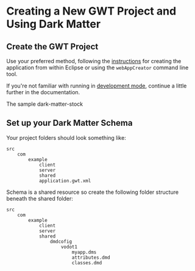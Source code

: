 # Creating a New GWT Project and Using Dark Matter #

## Create the GWT Project ##

Use your preferred method, following the [instructions](http://code.google.com/webtoolkit/doc/latest/tutorial/create.html#create) for creating the application from within Eclipse or using the `webAppCreator` command line tool.

If you're not familiar with running in [development mode](http://code.google.com/webtoolkit/doc/latest/tutorial/create.html#test), continue a little further in the documentation.

The sample dark-matter-stock

## Set up your Dark Matter Schema ##

Your project folders should look something like:

```
src
    com
        example
            client
            server
            shared
            application.gwt.xml
```

Schema is a shared resource so create the following folder structure beneath the shared folder:

```
src
    com
        example
            client
            server
            shared
                dmdcofig
                    vodot1
                        myapp.dms
                        attributes.dmd
                        classes.dmd
```